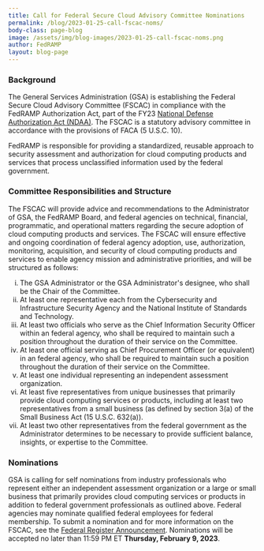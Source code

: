 ```yaml
---
title: Call for Federal Secure Cloud Advisory Committee Nominations
permalink: /blog/2023-01-25-call-fscac-noms/
body-class: page-blog
image: /assets/img/blog-images/2023-01-25-call-fscac-noms.png
author: FedRAMP
layout: blog-page
---
```

<h3>Background</h3>
The General Services Administration (GSA) is establishing the Federal Secure Cloud Advisory Committee (FSCAC) in compliance with the FedRAMP Authorization Act, part of the FY23 <a href="https://www.congress.gov/117/bills/hr7776/BILLS-117hr7776enr.pdf" target="_blank" rel="noopener noreferrer">National Defense Authorization Act (NDAA)</a>. The FSCAC is a statutory advisory committee in accordance with the provisions of FACA (5 U.S.C. 10).

FedRAMP is responsible for providing a standardized, reusable approach to security assessment and authorization for cloud computing products and services that process unclassified information used by the federal government. 

<h3>Committee Responsibilities and Structure</h3>
The FSCAC will provide advice and recommendations to the Administrator of GSA, the FedRAMP Board, and federal agencies on technical, financial, programmatic, and operational matters regarding the secure adoption of cloud computing products and services. The FSCAC will ensure effective and ongoing coordination of federal agency adoption, use, authorization, monitoring, acquisition, and security of cloud computing products and services to enable agency mission and administrative priorities, and will be structured as follows:
<ol type="i">
  <li>The GSA Administrator or the GSA Administrator's designee, who shall be the Chair of the Committee.</li>
  <li>At least one representative each from the Cybersecurity and Infrastructure Security Agency and the National Institute of Standards and Technology.</li>
  <li>At least two officials who serve as the Chief Information Security Officer within an federal agency, who shall be required to maintain such a position throughout the duration of their service on the Committee.</li>
  <li>At least one official serving as Chief Procurement Officer (or equivalent) in an federal agency, who shall be required to maintain such a position throughout the duration of their service on the Committee.</li>
  <li>At least one individual representing an independent assessment organization.</li>
  <li>At least five representatives from unique businesses that primarily provide cloud computing services or products, including at least two representatives from a small business (as defined by section 3(a) of the Small Business Act (15 U.S.C. 632(a)).</li>
  <li>At least two other representatives from the federal government as the Administrator determines to be necessary to provide sufficient balance, insights, or expertise to the Committee.</li></ol>
 
<h3>Nominations</h3>
GSA is calling for self nominations from industry professionals who represent either an independent assessment organization or a large or small business that primarily provides cloud computing services or products in addition to federal government professionals as outlined above. Federal agencies may nominate qualified federal employees for federal membership. To submit a nomination and for more information on the FSCAC, see the <a href="xxx" target="_blank" rel="noopener noreferrer">Federal Register Announcement</a>. Nominations will be accepted no later than 11:59 PM ET <b>Thursday, February 9, 2023</b>.
